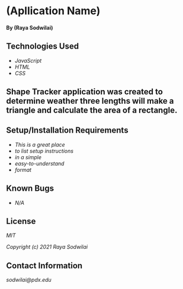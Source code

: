 # (Apllication Name)

#### By (Raya Sodwilai)

## Technologies Used

* _JavaScript_
* _HTML_
* _CSS_

## Shape Tracker application was created to determine weather three lengths will make a triangle and calculate the area of a rectangle.

## Setup/Installation Requirements

* _This is a great place_
* _to list setup instructions_
* _in a simple_
* _easy-to-understand_
* _format_

## Known Bugs

* _N/A_

## License
_MIT_

_Copyright (c) 2021 Raya Sodwilai_


## Contact Information
_sodwilai@pdx.edu_
